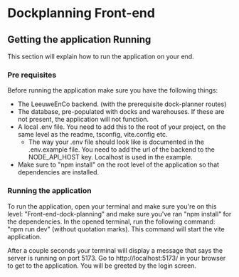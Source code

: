 # Dockplanning Front-end

## Getting the application Running

This section will explain how to run the application on your end.

### Pre requisites

Before running the application make sure you have the following things:

- The LeeuweEnCo backend. (with the prerequisite dock-planner routes)
- The database, pre-populated with docks and warehouses. If these are not present, the application will not function.
- A local .env file. You need to add this to the root of your project, on the same level as the readme, tsconfig, vite.config etc.
  - The way your .env file should look like is documented in the .env.example file. You need to add the url of the backend to the NODE_API_HOST key. Localhost is used in the example.
- Make sure to "npm install" on the root level of the application so that dependencies are installed.

### Running the application

To run the application, open your terminal and make sure you're on this level: "Front-end-dock-planning" and make sure you've ran "npm install" for the dependencies. In the opened terminal, run the following command: "npm run dev" (without quotation marks). This command will start the vite application.

After a couple seconds your terminal will display a message that says the server is running on port 5173. Go to http://localhost:5173/ in your browser to get to the application. You will be greeted by the login screen.
